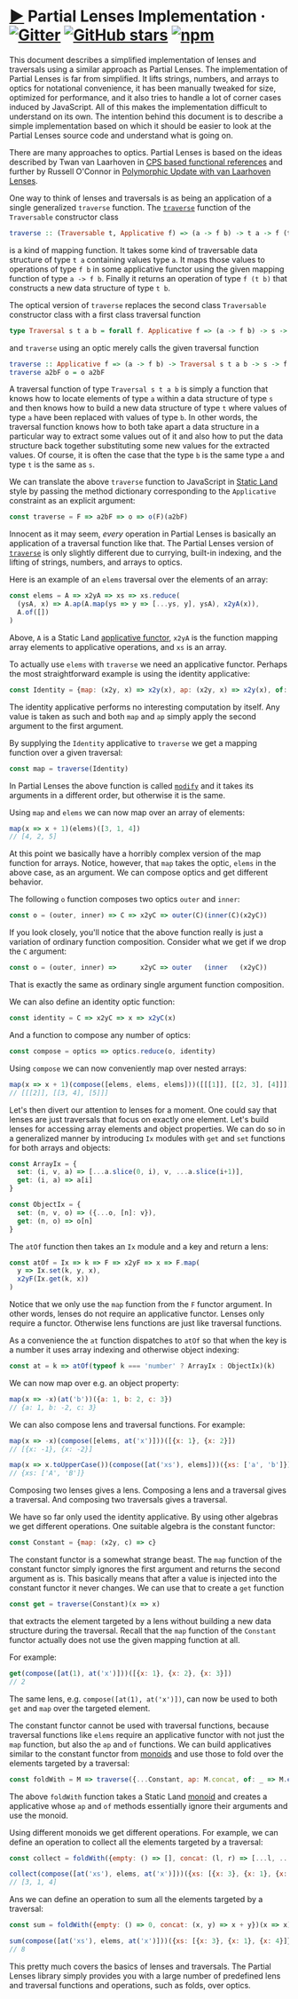 # [▶](https://calmm-js.github.io/partial.lenses/implementation.html#) Partial Lenses Implementation &middot; [![Gitter](https://img.shields.io/gitter/room/calmm-js/chat.js.svg)](https://gitter.im/calmm-js/chat) [![GitHub stars](https://img.shields.io/github/stars/calmm-js/partial.lenses.svg?style=social)](https://github.com/calmm-js/partial.lenses) [![npm](https://img.shields.io/npm/dm/partial.lenses.svg)](https://www.npmjs.com/package/partial.lenses)

This document describes a simplified implementation of lenses and traversals
using a similar approach as Partial Lenses.  The implementation of Partial
Lenses is far from simplified.  It lifts strings, numbers, and arrays to optics
for notational convenience, it has been manually tweaked for size, optimized for
performance, and it also tries to handle a lot of corner cases induced by
JavaScript.  All of this makes the implementation difficult to understand on its
own.  The intention behind this document is to describe a simple implementation
based on which it should be easier to look at the Partial Lenses source code and
understand what is going on.

There are many approaches to optics.  Partial Lenses is based on the ideas
described by Twan van Laarhoven in [CPS based functional
references](https://www.twanvl.nl/blog/haskell/cps-functional-references) and
further by Russell O'Connor in [Polymorphic Update with van Laarhoven
Lenses](http://r6.ca/blog/20120623T104901Z.html).

One way to think of lenses and traversals is as being an application of a single
generalized `traverse` function.  The
[`traverse`](http://hackage.haskell.org/package/base-4.10.1.0/docs/Data-Traversable.html#v:traverse)
function of the `Traversable` constructor class

```haskell
traverse :: (Traversable t, Applicative f) => (a -> f b) -> t a -> f (t b)
```

is a kind of mapping function.  It takes some kind of traversable data structure
of type `t a` containing values type `a`.  It maps those values to operations of
type `f b` in some applicative functor using the given mapping function of type
`a -> f b`.  Finally it returns an operation of type `f (t b)` that constructs a
new data structure of type `t b`.

The optical version of `traverse` replaces the second class `Traversable`
constructor class with a first class traversal function

```haskell
type Traversal s t a b = forall f. Applicative f => (a -> f b) -> s -> f t
```

and `traverse` using an optic merely calls the given traversal function

```haskell
traverse :: Applicative f => (a -> f b) -> Traversal s t a b -> s -> f t
traverse a2bF o = o a2bF
```

A traversal function of type `Traversal s t a b` is simply a function that knows
how to locate elements of type `a` within a data structure of type `s` and then
knows how to build a new data structure of type `t` where values of type `a`
have been replaced with values of type `b`.  In other words, the traversal
function knows how to both take apart a data structure in a particular way to
extract some values out of it and also how to put the data structure back
together substituting some new values for the extracted values.  Of course, it
is often the case that the type `b` is the same type `a` and type `t` is the
same as `s`.

We can translate the above `traverse` function to JavaScript in [Static
Land](https://github.com/rpominov/static-land/blob/master/docs/spec.md) style by
passing the method dictionary corresponding to the `Applicative` constraint as
an explicit argument:

```js
const traverse = F => a2bF => o => o(F)(a2bF)
```

Innocent as it may seem, *every* operation in Partial Lenses is basically an
application of a traversal function like that.  The Partial Lenses version of
[`traverse`](README.md#L-traverse) is only slightly different due to currying,
built-in indexing, and the lifting of strings, numbers, and arrays to optics.

Here is an example of an `elems` traversal over the elements of an array:

```js
const elems = A => x2yA => xs => xs.reduce(
  (ysA, x) => A.ap(A.map(ys => y => [...ys, y], ysA), x2yA(x)),
  A.of([])
)
```

Above, `A` is a Static Land [applicative
functor](https://github.com/rpominov/static-land/blob/master/docs/spec.md#applicative),
`x2yA` is the function mapping array elements to applicative operations, and
`xs` is an array.

To actually use `elems` with `traverse` we need an applicative functor.  Perhaps
the most straightforward example is using the identity applicative:

```js
const Identity = {map: (x2y, x) => x2y(x), ap: (x2y, x) => x2y(x), of: x => x}
```

The identity applicative performs no interesting computation by itself.  Any
value is taken as such and both `map` and `ap` simply apply the second argument
to the first argument.

By supplying the `Identity` applicative to `traverse` we get a mapping function
over a given traversal:

```js
const map = traverse(Identity)
```

In Partial Lenses the above function is called [`modify`](README.md#L-modify)
and it takes its arguments in a different order, but otherwise it is the same.

Using `map` and `elems` we can now map over an array of elements:

```js
map(x => x + 1)(elems)([3, 1, 4])
// [4, 2, 5]
```

At this point we basically have a horribly complex version of the map function
for arrays.  Notice, however, that `map` takes the optic, `elems` in the above
case, as an argument.  We can compose optics and get different behavior.

The following `o` function composes two optics `outer` and `inner`:

```js
const o = (outer, inner) => C => x2yC => outer(C)(inner(C)(x2yC))
```

If you look closely, you'll notice that the above function really is just a
variation of ordinary function composition.  Consider what we get if we drop the
`C` argument:

```jsx
const o = (outer, inner) =>      x2yC => outer   (inner   (x2yC))
```

That is exactly the same as ordinary single argument function composition.

We can also define an identity optic function:

```js
const identity = C => x2yC => x => x2yC(x)
```

And a function to compose any number of optics:

```js
const compose = optics => optics.reduce(o, identity)
```

Using `compose` we can now conveniently map over nested arrays:

```js
map(x => x + 1)(compose([elems, elems, elems]))([[[1]], [[2, 3], [4]]])
// [[[2]], [[3, 4], [5]]]
```

Let's then divert our attention to lenses for a moment.  One could say that
lenses are just traversals that focus on exactly one element.  Let's build
lenses for accessing array elements and object properties.  We can do so in a
generalized manner by introducing `Ix` modules with `get` and `set` functions
for both arrays and objects:

```js
const ArrayIx = {
  set: (i, v, a) => [...a.slice(0, i), v, ...a.slice(i+1)],
  get: (i, a) => a[i]
}

const ObjectIx = {
  set: (n, v, o) => ({...o, [n]: v}),
  get: (n, o) => o[n]
}
```

The `atOf` function then takes an `Ix` module and a key and return a lens:

```js
const atOf = Ix => k => F => x2yF => x => F.map(
  y => Ix.set(k, y, x),
  x2yF(Ix.get(k, x))
)
```

Notice that we only use the `map` function from the `F` functor argument.  In
other words, lenses do not require an applicative functor.  Lenses only require
a functor.  Otherwise lens functions are just like traversal functions.

As a convenience the `at` function dispatches to `atOf` so that when the key is
a number it uses array indexing and otherwise object indexing:

```js
const at = k => atOf(typeof k === 'number' ? ArrayIx : ObjectIx)(k)
```

We can now map over e.g. an object property:

```js
map(x => -x)(at('b'))({a: 1, b: 2, c: 3})
// {a: 1, b: -2, c: 3}
```

We can also compose lens and traversal functions.  For example:

```js
map(x => -x)(compose([elems, at('x')]))([{x: 1}, {x: 2}])
// [{x: -1}, {x: -2}]
```

```js
map(x => x.toUpperCase())(compose([at('xs'), elems]))({xs: ['a', 'b']})
// {xs: ['A', 'B']}
```

Composing two lenses gives a lens.  Composing a lens and a traversal gives a
traversal.  And composing two traversals gives a traversal.

We have so far only used the identity applicative.  By using other algebras we
get different operations.  One suitable algebra is the constant functor:

```js
const Constant = {map: (x2y, c) => c}
```

The constant functor is a somewhat strange beast.  The `map` function of the
constant functor simply ignores the first argument and returns the second
argument as is.  This basically means that after a value is injected into the
constant functor it never changes.  We can use that to create a `get` function

```js
const get = traverse(Constant)(x => x)
```

that extracts the element targeted by a lens without building a new data
structure during the traversal.  Recall that the `map` function of the
`Constant` functor actually does not use the given mapping function at all.

For example:

```js
get(compose([at(1), at('x')]))([{x: 1}, {x: 2}, {x: 3}])
// 2
```

The same lens, e.g. `compose([at(1), at('x')])`, can now be used to both `get`
and `map` over the targeted element.

The constant functor cannot be used with traversal functions, because traversal
functions like `elems` require an applicative functor with not just the `map`
function, but also the `ap` and `of` functions.  We can build applicatives
similar to the constant functor from
[monoids](https://github.com/rpominov/static-land/blob/master/docs/spec.md#monoid)
and use those to fold over the elements targeted by a traversal:

```js
const foldWith = M => traverse({...Constant, ap: M.concat, of: _ => M.empty()})
```

The above `foldWith` function takes a Static Land
[monoid](https://github.com/rpominov/static-land/blob/master/docs/spec.md#monoid)
and creates a applicative whose `ap` and `of` methods essentially ignore their
arguments and use the monoid.

Using different monoids we get different operations.  For example, we can define
an operation to collect all the elements targeted by a traversal:

```js
const collect = foldWith({empty: () => [], concat: (l, r) => [...l, ...r]})(x => [x])
```

```js
collect(compose([at('xs'), elems, at('x')]))({xs: [{x: 3}, {x: 1}, {x: 4}]})
// [3, 1, 4]
```

Ans we can define an operation to sum all the elements targeted by a traversal:

```js
const sum = foldWith({empty: () => 0, concat: (x, y) => x + y})(x => x)
```

```js
sum(compose([at('xs'), elems, at('x')]))({xs: [{x: 3}, {x: 1}, {x: 4}]})
// 8
```

This pretty much covers the basics of lenses and traversals.  The Partial Lenses
library simply provides you with a large number of predefined lens and traversal
functions and operations, such as folds, over optics.
